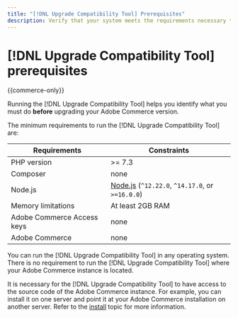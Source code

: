 ```yaml
---
title: "[!DNL Upgrade Compatibility Tool] Prerequisites"
description: Verify that your system meets the requirements necessary to run the [!DNL Upgrade Compatibility Tool] for your Adobe Commerce project. 
---
```


# [!DNL Upgrade Compatibility Tool] prerequisites

{{commerce-only}}

Running the [!DNL Upgrade Compatibility Tool] helps you identify what you must do **before** upgrading your Adobe Commerce version.

The minimum requirements to run the [!DNL Upgrade Compatibility Tool] are:

| **Requirements** | **Constraints** |
|----------------|-----------------|
| PHP version| >= 7.3 |
| Composer | none |
| Node.js | [Node.js](https://nodejs.org/) (`^12.22.0`, `^14.17.0`, or `>=16.0.0`) |
| Memory limitations | At least 2GB RAM |
| Adobe Commerce Access keys | none |
| Adobe Commerce | none |

You can run the [!DNL Upgrade Compatibility Tool] in any operating system. There is no requirement to run the [!DNL Upgrade Compatibility Tool] where your Adobe Commerce instance is located.

It is necessary for the [!DNL Upgrade Compatibility Tool] to have access to the source code of the Adobe Commerce instance. For example, you can install it on one server and point it at your Adobe Commerce installation on another server. Refer to the [install](../upgrade-compatibility-tool/install.md) topic for more information.
